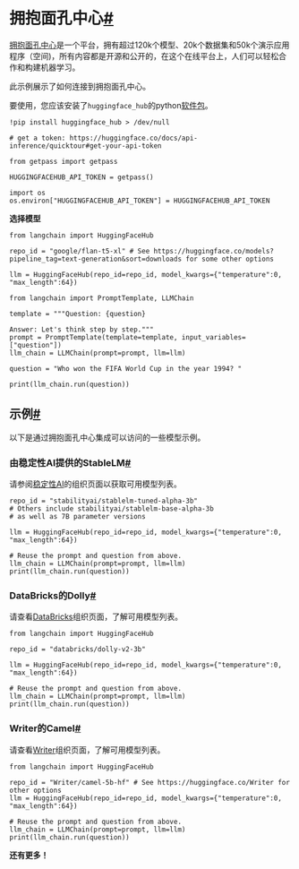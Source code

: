 

拥抱面孔中心[#](#hugging-face-hub "跳转到标题链接")
======================================

[拥抱面孔中心](https://huggingface.co/docs/hub/index)是一个平台，拥有超过120k个模型、20k个数据集和50k个演示应用程序（空间)，所有内容都是开源和公开的，在这个在线平台上，人们可以轻松合作和构建机器学习。

此示例展示了如何连接到拥抱面孔中心。

要使用，您应该安装了`huggingface_hub`的python[软件包](https://huggingface.co/docs/huggingface_hub/installation)。

```
!pip install huggingface_hub > /dev/null

```

```
# get a token: https://huggingface.co/docs/api-inference/quicktour#get-your-api-token

from getpass import getpass

HUGGINGFACEHUB_API_TOKEN = getpass()

```

```
import os
os.environ["HUGGINGFACEHUB_API_TOKEN"] = HUGGINGFACEHUB_API_TOKEN

```

**选择模型**

```
from langchain import HuggingFaceHub

repo_id = "google/flan-t5-xl" # See https://huggingface.co/models?pipeline_tag=text-generation&sort=downloads for some other options

llm = HuggingFaceHub(repo_id=repo_id, model_kwargs={"temperature":0, "max_length":64})

```

```
from langchain import PromptTemplate, LLMChain

template = """Question: {question}

Answer: Let's think step by step."""
prompt = PromptTemplate(template=template, input_variables=["question"])
llm_chain = LLMChain(prompt=prompt, llm=llm)

question = "Who won the FIFA World Cup in the year 1994? "

print(llm_chain.run(question))

```

示例[#](#examples "跳转到标题链接")
--------------------------

以下是通过拥抱面孔中心集成可以访问的一些模型示例。

### 由稳定性AI提供的StableLM[#](#stablelm-by-stability-ai "跳转到标题链接")

请参阅[稳定性AI](https://huggingface.co/stabilityai)的组织页面以获取可用模型列表。

```
repo_id = "stabilityai/stablelm-tuned-alpha-3b"
# Others include stabilityai/stablelm-base-alpha-3b
# as well as 7B parameter versions

```

```
llm = HuggingFaceHub(repo_id=repo_id, model_kwargs={"temperature":0, "max_length":64})

```

```
# Reuse the prompt and question from above.
llm_chain = LLMChain(prompt=prompt, llm=llm)
print(llm_chain.run(question))

```

### DataBricks的Dolly[#](#dolly-by-databricks "Permalink to this headline")

请查看[DataBricks](https://huggingface.co/databricks)组织页面，了解可用模型列表。

```
from langchain import HuggingFaceHub

repo_id = "databricks/dolly-v2-3b"

llm = HuggingFaceHub(repo_id=repo_id, model_kwargs={"temperature":0, "max_length":64})

```

```
# Reuse the prompt and question from above.
llm_chain = LLMChain(prompt=prompt, llm=llm)
print(llm_chain.run(question))

```

### Writer的Camel[#](#camel-by-writer "Permalink to this headline")

请查看[Writer](https://huggingface.co/Writer)组织页面，了解可用模型列表。

```
from langchain import HuggingFaceHub

repo_id = "Writer/camel-5b-hf" # See https://huggingface.co/Writer for other options
llm = HuggingFaceHub(repo_id=repo_id, model_kwargs={"temperature":0, "max_length":64})

```

```
# Reuse the prompt and question from above.
llm_chain = LLMChain(prompt=prompt, llm=llm)
print(llm_chain.run(question))

```

**还有更多！**

